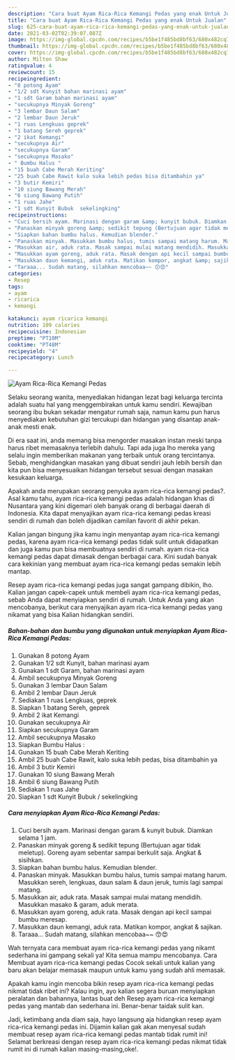 ```yaml
---
description: "Cara buat Ayam Rica-Rica Kemangi Pedas yang enak Untuk Jualan"
title: "Cara buat Ayam Rica-Rica Kemangi Pedas yang enak Untuk Jualan"
slug: 625-cara-buat-ayam-rica-rica-kemangi-pedas-yang-enak-untuk-jualan
date: 2021-03-02T02:39:07.087Z
image: https://img-global.cpcdn.com/recipes/b5be1f485bd8bf63/680x482cq70/ayam-rica-rica-kemangi-pedas-foto-resep-utama.jpg
thumbnail: https://img-global.cpcdn.com/recipes/b5be1f485bd8bf63/680x482cq70/ayam-rica-rica-kemangi-pedas-foto-resep-utama.jpg
cover: https://img-global.cpcdn.com/recipes/b5be1f485bd8bf63/680x482cq70/ayam-rica-rica-kemangi-pedas-foto-resep-utama.jpg
author: Milton Shaw
ratingvalue: 4
reviewcount: 15
recipeingredient:
- "8 potong Ayam"
- "1/2 sdt Kunyit bahan marinasi ayam"
- "1 sdt Garam bahan marinasi ayam"
- "secukupnya Minyak Goreng"
- "3 lembar Daun Salam"
- "2 lembar Daun Jeruk"
- "1 ruas Lengkuas geprek"
- "1 batang Sereh geprek"
- "2 ikat Kemangi"
- "secukupnya Air"
- "secukupnya Garam"
- "secukupnya Masako"
- " Bumbu Halus "
- "15 buah Cabe Merah Keriting"
- "25 buah Cabe Rawit kalo suka lebih pedas bisa ditambahin ya"
- "3 butir Kemiri"
- "10 siung Bawang Merah"
- "6 siung Bawang Putih"
- "1 ruas Jahe"
- "1 sdt Kunyit Bubuk  sekelingking"
recipeinstructions:
- "Cuci bersih ayam. Marinasi dengan garam &amp; kunyit bubuk. Diamkan selama 1 jam."
- "Panaskan minyak goreng &amp; sedikit tepung (Bertujuan agar tidak meletup). Goreng ayam sebentar sampai berkulit saja. Angkat &amp; sisihkan."
- "Siapkan bahan bumbu halus. Kemudian blender."
- "Panaskan minyak. Masukkan bumbu halus, tumis sampai matang harum. Masukkan sereh, lengkuas, daun salam &amp; daun jeruk, tumis lagi sampai matang."
- "Masukkan air, aduk rata. Masak sampai mulai matang mendidih. Masukkan masako &amp; garam, aduk merata."
- "Masukkan ayam goreng, aduk rata. Masak dengan api kecil sampai bumbu meresap."
- "Masukkan daun kemangi, aduk rata. Matikan kompor, angkat &amp; sajikan."
- "Taraaa... Sudah matang, silahkan mencobaa~~ 😙😍"
categories:
- Resep
tags:
- ayam
- ricarica
- kemangi

katakunci: ayam ricarica kemangi 
nutrition: 109 calories
recipecuisine: Indonesian
preptime: "PT10M"
cooktime: "PT48M"
recipeyield: "4"
recipecategory: Lunch

---
```



![Ayam Rica-Rica Kemangi Pedas](https://img-global.cpcdn.com/recipes/b5be1f485bd8bf63/680x482cq70/ayam-rica-rica-kemangi-pedas-foto-resep-utama.jpg)

Selaku seorang wanita, menyediakan hidangan lezat bagi keluarga tercinta adalah suatu hal yang menggembirakan untuk kamu sendiri. Kewajiban seorang ibu bukan sekadar mengatur rumah saja, namun kamu pun harus menyediakan kebutuhan gizi tercukupi dan hidangan yang disantap anak-anak mesti enak.

Di era  saat ini, anda memang bisa mengorder masakan instan meski tanpa harus ribet memasaknya terlebih dahulu. Tapi ada juga lho mereka yang selalu ingin memberikan makanan yang terbaik untuk orang tercintanya. Sebab, menghidangkan masakan yang dibuat sendiri jauh lebih bersih dan kita pun bisa menyesuaikan hidangan tersebut sesuai dengan masakan kesukaan keluarga. 



Apakah anda merupakan seorang penyuka ayam rica-rica kemangi pedas?. Asal kamu tahu, ayam rica-rica kemangi pedas adalah hidangan khas di Nusantara yang kini digemari oleh banyak orang di berbagai daerah di Indonesia. Kita dapat menyajikan ayam rica-rica kemangi pedas kreasi sendiri di rumah dan boleh dijadikan camilan favorit di akhir pekan.

Kalian jangan bingung jika kamu ingin menyantap ayam rica-rica kemangi pedas, karena ayam rica-rica kemangi pedas tidak sulit untuk didapatkan dan juga kamu pun bisa membuatnya sendiri di rumah. ayam rica-rica kemangi pedas dapat dimasak dengan berbagai cara. Kini sudah banyak cara kekinian yang membuat ayam rica-rica kemangi pedas semakin lebih mantap.

Resep ayam rica-rica kemangi pedas juga sangat gampang dibikin, lho. Kalian jangan capek-capek untuk membeli ayam rica-rica kemangi pedas, sebab Anda dapat menyiapkan sendiri di rumah. Untuk Anda yang akan mencobanya, berikut cara menyajikan ayam rica-rica kemangi pedas yang nikamat yang bisa Kalian hidangkan sendiri.

<!--inarticleads1-->

##### Bahan-bahan dan bumbu yang digunakan untuk menyiapkan Ayam Rica-Rica Kemangi Pedas:

1. Gunakan 8 potong Ayam
1. Gunakan 1/2 sdt Kunyit, bahan marinasi ayam
1. Gunakan 1 sdt Garam, bahan marinasi ayam
1. Ambil secukupnya Minyak Goreng
1. Gunakan 3 lembar Daun Salam
1. Ambil 2 lembar Daun Jeruk
1. Sediakan 1 ruas Lengkuas, geprek
1. Siapkan 1 batang Sereh, geprek
1. Ambil 2 ikat Kemangi
1. Gunakan secukupnya Air
1. Siapkan secukupnya Garam
1. Ambil secukupnya Masako
1. Siapkan  Bumbu Halus :
1. Gunakan 15 buah Cabe Merah Keriting
1. Ambil 25 buah Cabe Rawit, kalo suka lebih pedas, bisa ditambahin ya
1. Ambil 3 butir Kemiri
1. Gunakan 10 siung Bawang Merah
1. Ambil 6 siung Bawang Putih
1. Sediakan 1 ruas Jahe
1. Siapkan 1 sdt Kunyit Bubuk / sekelingking




<!--inarticleads2-->

##### Cara menyiapkan Ayam Rica-Rica Kemangi Pedas:

1. Cuci bersih ayam. Marinasi dengan garam &amp; kunyit bubuk. Diamkan selama 1 jam.
1. Panaskan minyak goreng &amp; sedikit tepung (Bertujuan agar tidak meletup). Goreng ayam sebentar sampai berkulit saja. Angkat &amp; sisihkan.
1. Siapkan bahan bumbu halus. Kemudian blender.
1. Panaskan minyak. Masukkan bumbu halus, tumis sampai matang harum. Masukkan sereh, lengkuas, daun salam &amp; daun jeruk, tumis lagi sampai matang.
1. Masukkan air, aduk rata. Masak sampai mulai matang mendidih. Masukkan masako &amp; garam, aduk merata.
1. Masukkan ayam goreng, aduk rata. Masak dengan api kecil sampai bumbu meresap.
1. Masukkan daun kemangi, aduk rata. Matikan kompor, angkat &amp; sajikan.
1. Taraaa... Sudah matang, silahkan mencobaa~~ 😙😍




Wah ternyata cara membuat ayam rica-rica kemangi pedas yang nikamt sederhana ini gampang sekali ya! Kita semua mampu mencobanya. Cara Membuat ayam rica-rica kemangi pedas Cocok sekali untuk kalian yang baru akan belajar memasak maupun untuk kamu yang sudah ahli memasak.

Apakah kamu ingin mencoba bikin resep ayam rica-rica kemangi pedas nikmat tidak ribet ini? Kalau ingin, ayo kalian segera buruan menyiapkan peralatan dan bahannya, lantas buat deh Resep ayam rica-rica kemangi pedas yang mantab dan sederhana ini. Benar-benar taidak sulit kan. 

Jadi, ketimbang anda diam saja, hayo langsung aja hidangkan resep ayam rica-rica kemangi pedas ini. Dijamin kalian gak akan menyesal sudah membuat resep ayam rica-rica kemangi pedas mantab tidak rumit ini! Selamat berkreasi dengan resep ayam rica-rica kemangi pedas nikmat tidak rumit ini di rumah kalian masing-masing,oke!.

